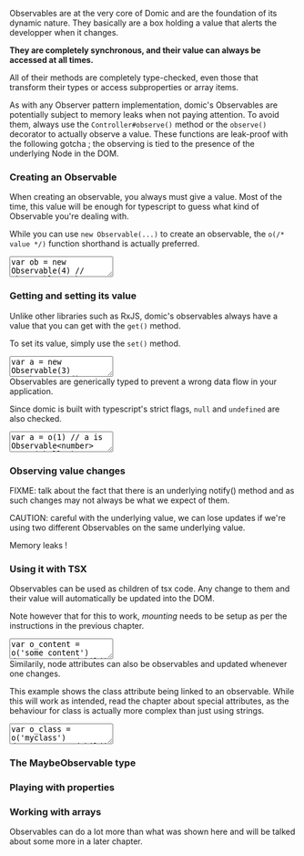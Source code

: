 
Observables are at the very core of Domic and are the foundation
of its dynamic nature. They basically are a box holding a value
that alerts the developper when it changes.

**They are completely synchronous, and their value can always be accessed at all times.**

All of their methods are completely type-checked, even those
that transform their types or access subproperties or array
items.

As with any Observer pattern implementation, domic's Observables
are potentially subject to memory leaks when not paying attention.
To avoid them, always use the `Controller#observe()`
method or the `observe()` decorator to actually observe
a value. These functions are leak-proof with the following gotcha ;
the observing is tied to the presence of the underlying Node in
the DOM.


### Creating an Observable

<div class='row'><div>
When creating an observable, you always must give a value. Most of the
time, this value will be enough for typescript to guess what kind of
Observable you're dealing with.

While you can use `new Observable(...)` to create an observable,
the `o(/* value */)` function shorthand is actually preferred.
</div>

<textarea class='editor'>
var ob = new Observable(4) // Observable<number>
var ob2 = new Observable('hello') // Observable<string>
// As a shorthand, use the o() function
var ob3 = o(false) // Observable<boolean>
var ob4 = o([] as string[]) // Observable<string[]>
</textarea></div>

### Getting and setting its value

<div class='row'><div>
Unlike other libraries such as RxJS, domic's observables always
have a value that you can get with the <code>get()</code> method.

To set its value, simply use the <code>set()</code> method.
</div>

<textarea class='editor'>
var a = new Observable(3)
var b = a.get() // 3
a.set(42)
var c = a.get() // 42</textarea>
</div>

<div class='row'><div>
Observables are generically typed to prevent a wrong data flow in your application.

Since domic is built with typescript's strict flags, <code>null</code> and <code>undefined</code>
are also checked.
</div>

<textarea class='editor'>
var a = o(1) // a is Observable<number>
a.set('hello') // Error !
a.set(null) // Error !
a.set(4) // OK

var b = o(1 as number | null) // b is Observable<number|null>
b.set(null) // OK</textarea>
</div>

### Observing value changes

FIXME: talk about the fact that there is an underlying notify()
method and as such changes may not always be what we expect of them.

CAUTION: careful with the underlying value, we can lose updates
if we're using two different Observables on the same underlying value.

Memory leaks !

### Using it with TSX

<div class='row'><div>
Observables can be used as children of tsx code. Any change to them
and their value will automatically be updated into the DOM.

Note however that for this to work, <em>mounting</em> needs to be setup
as per the instructions in the previous chapter.
</div>

<textarea class='editor'>
var o_content = o('some content')
document.appendChild(<h3>{o_content}</h3>)

// At some point later, it becomes <h3>some other content</h3>
// in the DOM
o_content.set('some other content')</textarea>
</div>


<div class='row'><div>
Similarily, node attributes can also be observables and updated
whenever one changes.

This example shows the class attribute being linked to an observable.
While this will work as intended, read the chapter about special attributes,
as the behaviour for class is actually more complex than just using strings.
</div>

<textarea class='editor'>
var o_class = o('myclass')
document.appendChild(<h3 class={o_class}>My Title</h3>)

// At some point later...
o_class.set('myotherclass')</textarea>
</div>

### The MaybeObservable type

### Playing with properties

### Working with arrays

Observables can do a lot more than what was shown here and will be talked about some more in a later chapter.